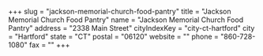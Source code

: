+++
slug = "jackson-memorial-church-food-pantry"
title = "Jackson Memorial Church Food Pantry"
name = "Jackson Memorial Church Food Pantry"
address = "2338 Main Street"
cityIndexKey = "city-ct-hartford"
city = "Hartford"
state = "CT"
postal = "06120"
website = ""
phone = "860-728-1080"
fax = ""
+++
